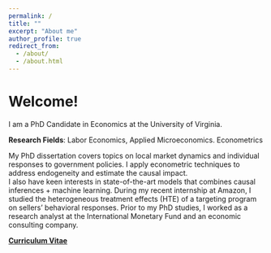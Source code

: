 ```yaml
---
permalink: /
title: ""
excerpt: "About me"
author_profile: true
redirect_from: 
  - /about/
  - /about.html
---
```


Welcome!
======

I am a PhD Candidate in Economics at the University of Virginia.

**Research Fields**: Labor Economics, Applied Microeconomics. Econometrics

My PhD dissertation covers topics on local market dynamics and individual responses to government policies. I apply econometric techniques to address endogeneity and estimate the causal impact.  
I also have keen interests in state-of-the-art models that combines causal inferences + machine learning. During my recent internship at Amazon, I studied the heterogeneous treatment effects (HTE) of a targeting program on sellers’ behavioral responses. 
Prior to my PhD studies, I worked as a research analyst at the International Monetary Fund and an economic consulting company. 

[**Curriculum Vitae**](../files/CV_Lichen.pdf)

